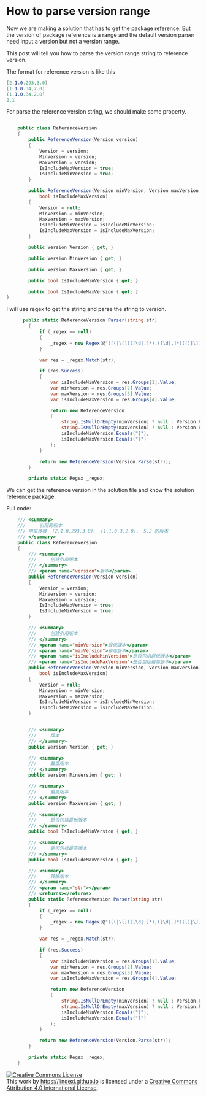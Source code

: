 # How to parse version range

Now we are making a solution that has to get the package reference. But the version of package reference is a range and the default version parser need input a version but not a version range.

This post will tell you how to parse the version range string to reference version.

<!--more-->
<!-- 标签：C# ，dotnetcore -->

The format for reference version is like this

```csharp
[2.1.0.293,3.0)
[1.1.0.34,2.0)
(1.1.0.34,2.0]
2.1

```

For parse the reference version string, we should make some property.


```csharp

    public class ReferenceVersion
    {
        public ReferenceVersion(Version version)
        {
            Version = version;
            MinVersion = version;
            MaxVersion = version;
            IsIncludeMaxVersion = true;
            IsIncludeMinVersion = true;
        }

        public ReferenceVersion(Version minVersion, Version maxVersion, bool isIncludeMinVersion,
            bool isIncludeMaxVersion)
        {
            Version = null;
            MinVersion = minVersion;
            MaxVersion = maxVersion;
            IsIncludeMinVersion = isIncludeMinVersion;
            IsIncludeMaxVersion = isIncludeMaxVersion;
        }

        public Version Version { get; }

        public Version MinVersion { get; }

        public Version MaxVersion { get; }

        public bool IsIncludeMinVersion { get; }

        public bool IsIncludeMaxVersion { get; }
}
```

I will use regex to get the string and parse the string to version.

```csharp
      public static ReferenceVersion Parser(string str)
        {
            if (_regex == null)
            {
                _regex = new Regex(@"([(|\[])([\d|.]*),([\d|.]*)([)|\]])", RegexOptions.Compiled);
            }

            var res = _regex.Match(str);

            if (res.Success)
            {
                var isIncludeMinVersion = res.Groups[1].Value;
                var minVersion = res.Groups[2].Value;
                var maxVersion = res.Groups[3].Value;
                var isIncludeMaxVersion = res.Groups[4].Value;

                return new ReferenceVersion
                (
                    string.IsNullOrEmpty(minVersion) ? null : Version.Parse(minVersion),
                    string.IsNullOrEmpty(maxVersion) ? null : Version.Parse(maxVersion),
                    isIncludeMinVersion.Equals("["),
                    isIncludeMaxVersion.Equals("]")
                );
            }

            return new ReferenceVersion(Version.Parse(str));
        }

        private static Regex _regex;
```

We can get the reference version in the solution file and know the solution reference package.

Full code:

```csharp
    /// <summary>
    ///     引用的版本
    /// 用来转换  [2.1.0.293,3.0)、 (1.1.0.3,2.0]、 5.2 的版本
    /// </summary>
    public class ReferenceVersion
    {
        /// <summary>
        ///     创建引用版本
        /// </summary>
        /// <param name="version">版本</param>
        public ReferenceVersion(Version version)
        {
            Version = version;
            MinVersion = version;
            MaxVersion = version;
            IsIncludeMaxVersion = true;
            IsIncludeMinVersion = true;
        }

        /// <summary>
        ///     创建引用版本
        /// </summary>
        /// <param name="minVersion">最低版本</param>
        /// <param name="maxVersion">最高版本</param>
        /// <param name="isIncludeMinVersion">是否包括最低版本</param>
        /// <param name="isIncludeMaxVersion">是否包括最高版本</param>
        public ReferenceVersion(Version minVersion, Version maxVersion, bool isIncludeMinVersion,
            bool isIncludeMaxVersion)
        {
            Version = null;
            MinVersion = minVersion;
            MaxVersion = maxVersion;
            IsIncludeMinVersion = isIncludeMinVersion;
            IsIncludeMaxVersion = isIncludeMaxVersion;
        }


        /// <summary>
        ///     版本
        /// </summary>
        public Version Version { get; }

        /// <summary>
        ///     最低版本
        /// </summary>
        public Version MinVersion { get; }

        /// <summary>
        ///     最高版本
        /// </summary>
        public Version MaxVersion { get; }

        /// <summary>
        ///     是否包括最低版本
        /// </summary>
        public bool IsIncludeMinVersion { get; }

        /// <summary>
        ///     是否包括最高版本
        /// </summary>
        public bool IsIncludeMaxVersion { get; }

        /// <summary>
        ///     转换版本
        /// </summary>
        /// <param name="str"></param>
        /// <returns></returns>
        public static ReferenceVersion Parser(string str)
        {
            if (_regex == null)
            {
                _regex = new Regex(@"([(|\[])([\d|.]*),([\d|.]*)([)|\]])", RegexOptions.Compiled);
            }

            var res = _regex.Match(str);

            if (res.Success)
            {
                var isIncludeMinVersion = res.Groups[1].Value;
                var minVersion = res.Groups[2].Value;
                var maxVersion = res.Groups[3].Value;
                var isIncludeMaxVersion = res.Groups[4].Value;

                return new ReferenceVersion
                (
                    string.IsNullOrEmpty(minVersion) ? null : Version.Parse(minVersion),
                    string.IsNullOrEmpty(maxVersion) ? null : Version.Parse(maxVersion),
                    isIncludeMinVersion.Equals("["),
                    isIncludeMaxVersion.Equals("]")
                );
            }

            return new ReferenceVersion(Version.Parse(str));
        }

        private static Regex _regex;
    }

```

<a rel="license" href="http://creativecommons.org/licenses/by/4.0/"><img alt="Creative Commons License" style="border-width:0" src="https://i.creativecommons.org/l/by/4.0/88x31.png" /></a><br />This <span xmlns:dct="http://purl.org/dc/terms/" href="http://purl.org/dc/dcmitype/Text" rel="dct:type">work</span> by <a xmlns:cc="http://creativecommons.org/ns#" href="https://lindexi.github.io" property="cc:attributionName" rel="cc:attributionURL">https://lindexi.github.io</a> is licensed under a <a rel="license" href="http://creativecommons.org/licenses/by/4.0/">Creative Commons Attribution 4.0 International License</a>.